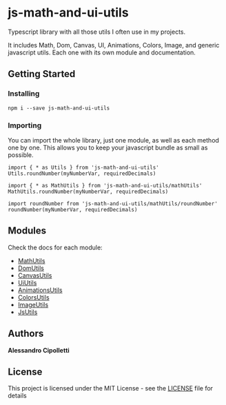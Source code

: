 # js-math-and-ui-utils

Typescript library with all those utils I often use in my projects.

It includes Math, Dom, Canvas, UI, Animations, Colors, Image, and generic javascript utils.
Each one with its own module and documentation.

## Getting Started
### Installing
```
npm i --save js-math-and-ui-utils
```
### Importing
You can import the whole library, just one module, as well as each method one by one.
This allows you to keep your javascript bundle as small as possible.

```
import { * as Utils } from 'js-math-and-ui-utils'
Utils.roundNumber(myNumberVar, requiredDecimals)

import { * as MathUtils } from 'js-math-and-ui-utils/mathUtils'
MathUtils.roundNumber(myNumberVar, requiredDecimals)

import roundNumber from 'js-math-and-ui-utils/mathUtils/roundNumber'
roundNumber(myNumberVar, requiredDecimals)
```
## Modules
Check the docs for each module:

* [MathUtils](https://github.com/AlessandroCipolletti/js-math-and-ui-utils/tree/master/docs/mathUtils.md)
* [DomUtils](https://github.com/AlessandroCipolletti/js-math-and-ui-utils/tree/master/docs/domUtils.md)
* [CanvasUtils](https://github.com/AlessandroCipolletti/js-math-and-ui-utils/tree/master/docs/canvasUtils.md)
* [UiUtils](https://github.com/AlessandroCipolletti/js-math-and-ui-utils/tree/master/docs/uiUtils.md)
* [AnimationsUtils](https://github.com/AlessandroCipolletti/js-math-and-ui-utils/tree/master/docs/animationsUtils.md)
* [ColorsUtils](https://github.com/AlessandroCipolletti/js-math-and-ui-utils/tree/master/docs/colorsUtils.md)
* [ImageUtils](https://github.com/AlessandroCipolletti/js-math-and-ui-utils/tree/master/docs/imageUtils.md)
* [JsUtils](https://github.com/AlessandroCipolletti/js-math-and-ui-utils/tree/master/docs/jsUtils.md)


## Authors

**Alessandro Cipolletti**

## License

This project is licensed under the MIT License - see the [LICENSE](LICENSE) file for details
